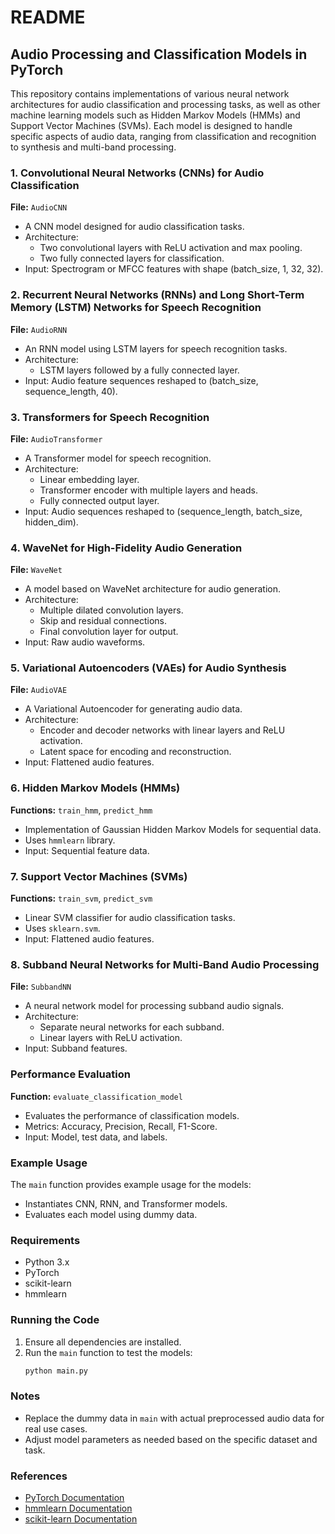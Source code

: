 # README

## Audio Processing and Classification Models in PyTorch

This repository contains implementations of various neural network architectures for audio classification and processing tasks, as well as other machine learning models such as Hidden Markov Models (HMMs) and Support Vector Machines (SVMs). Each model is designed to handle specific aspects of audio data, ranging from classification and recognition to synthesis and multi-band processing.

### 1. Convolutional Neural Networks (CNNs) for Audio Classification
**File:** `AudioCNN`
- A CNN model designed for audio classification tasks.
- Architecture:
  - Two convolutional layers with ReLU activation and max pooling.
  - Two fully connected layers for classification.
- Input: Spectrogram or MFCC features with shape (batch_size, 1, 32, 32).

### 2. Recurrent Neural Networks (RNNs) and Long Short-Term Memory (LSTM) Networks for Speech Recognition
**File:** `AudioRNN`
- An RNN model using LSTM layers for speech recognition tasks.
- Architecture:
  - LSTM layers followed by a fully connected layer.
- Input: Audio feature sequences reshaped to (batch_size, sequence_length, 40).

### 3. Transformers for Speech Recognition
**File:** `AudioTransformer`
- A Transformer model for speech recognition.
- Architecture:
  - Linear embedding layer.
  - Transformer encoder with multiple layers and heads.
  - Fully connected output layer.
- Input: Audio sequences reshaped to (sequence_length, batch_size, hidden_dim).

### 4. WaveNet for High-Fidelity Audio Generation
**File:** `WaveNet`
- A model based on WaveNet architecture for audio generation.
- Architecture:
  - Multiple dilated convolution layers.
  - Skip and residual connections.
  - Final convolution layer for output.
- Input: Raw audio waveforms.

### 5. Variational Autoencoders (VAEs) for Audio Synthesis
**File:** `AudioVAE`
- A Variational Autoencoder for generating audio data.
- Architecture:
  - Encoder and decoder networks with linear layers and ReLU activation.
  - Latent space for encoding and reconstruction.
- Input: Flattened audio features.

### 6. Hidden Markov Models (HMMs)
**Functions:** `train_hmm`, `predict_hmm`
- Implementation of Gaussian Hidden Markov Models for sequential data.
- Uses `hmmlearn` library.
- Input: Sequential feature data.

### 7. Support Vector Machines (SVMs)
**Functions:** `train_svm`, `predict_svm`
- Linear SVM classifier for audio classification tasks.
- Uses `sklearn.svm`.
- Input: Flattened audio features.

### 8. Subband Neural Networks for Multi-Band Audio Processing
**File:** `SubbandNN`
- A neural network model for processing subband audio signals.
- Architecture:
  - Separate neural networks for each subband.
  - Linear layers with ReLU activation.
- Input: Subband features.

### Performance Evaluation
**Function:** `evaluate_classification_model`
- Evaluates the performance of classification models.
- Metrics: Accuracy, Precision, Recall, F1-Score.
- Input: Model, test data, and labels.

### Example Usage
The `main` function provides example usage for the models:
- Instantiates CNN, RNN, and Transformer models.
- Evaluates each model using dummy data.

### Requirements
- Python 3.x
- PyTorch
- scikit-learn
- hmmlearn

### Running the Code
1. Ensure all dependencies are installed.
2. Run the `main` function to test the models:
   ```bash
   python main.py
   ```

### Notes
- Replace the dummy data in `main` with actual preprocessed audio data for real use cases.
- Adjust model parameters as needed based on the specific dataset and task.

### References
- [PyTorch Documentation](https://pytorch.org/docs/stable/index.html)
- [hmmlearn Documentation](https://hmmlearn.readthedocs.io/en/latest/)
- [scikit-learn Documentation](https://scikit-learn.org/stable/documentation.html)

